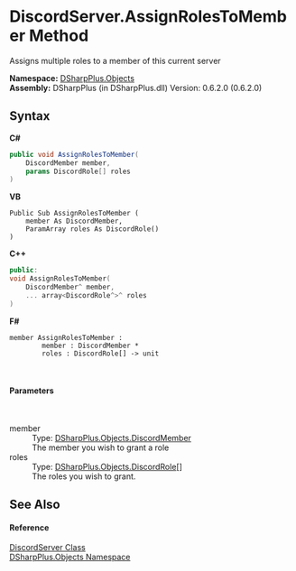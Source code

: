 # DiscordServer.AssignRolesToMember Method 
 

Assigns multiple roles to a member of this current server

**Namespace:**&nbsp;<a href="b70db947-75ff-488f-5245-350c6ca1e522">DSharpPlus.Objects</a><br />**Assembly:**&nbsp;DSharpPlus (in DSharpPlus.dll) Version: 0.6.2.0 (0.6.2.0)

## Syntax

**C#**<br />
``` C#
public void AssignRolesToMember(
	DiscordMember member,
	params DiscordRole[] roles
)
```

**VB**<br />
``` VB
Public Sub AssignRolesToMember ( 
	member As DiscordMember,
	ParamArray roles As DiscordRole()
)
```

**C++**<br />
``` C++
public:
void AssignRolesToMember(
	DiscordMember^ member, 
	... array<DiscordRole^>^ roles
)
```

**F#**<br />
``` F#
member AssignRolesToMember : 
        member : DiscordMember * 
        roles : DiscordRole[] -> unit 

```

<br />

#### Parameters
&nbsp;<dl><dt>member</dt><dd>Type: <a href="5cf74e63-4004-3836-5a0d-910485913b65">DSharpPlus.Objects.DiscordMember</a><br />The member you wish to grant a role</dd><dt>roles</dt><dd>Type: <a href="81d633fd-2630-c555-696f-75579938368e">DSharpPlus.Objects.DiscordRole</a>[]<br />The roles you wish to grant.</dd></dl>

## See Also


#### Reference
<a href="0bea1794-96dc-62e4-4798-1bd4e0abad39">DiscordServer Class</a><br /><a href="b70db947-75ff-488f-5245-350c6ca1e522">DSharpPlus.Objects Namespace</a><br />